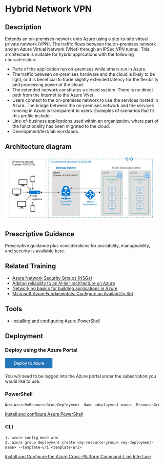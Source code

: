 
# Hybrid Network VPN

## Description
Extends an on-premises network onto Azure using a site-to-site virtual private network (VPN). The traffic flows between the on-premises network and an Azure Virtual Network (VNet) through an IPSec VPN tunnel. This architecture is suitable for hybrid applications with the following characteristics:
* Parts of the application run on-premises while others run in Azure.
* The traffic between on-premises hardware and the cloud is likely to be light, or it is beneficial to trade slightly extended latency for the flexibility and processing power of the cloud.
* The extended network constitutes a closed system. There is no direct path from the Internet to the Azure VNet.
* Users connect to the on-premises network to use the services hosted in Azure. The bridge between the on-premises network and the services running in Azure is transparent to users.
Examples of scenarios that fit this profile include:
* Line-of-business applications used within an organization, where part of the functionality has been migrated to the cloud.
* Development/test/lab workloads.

## Architecture diagram
![diagram](../images/hybridNetwork.png)

## Prescriptive Guidance
Prescriptive  guidance plus considerations for availability, manageability, and security is available [here](https://azure.microsoft.com/en-us/documentation/articles/guidance-hybrid-network-vpn/).

## Related Training
* [Azure Network Security Groups (NSGs)](https://azure.microsoft.com/en-us/documentation/articles/virtual-networks-nsg/)
* [Adding reliability to an N-tier architecture on Azure](https://azure.microsoft.com/en-us/documentation/articles/guidance-compute-n-tier-vm/)
* [Networking basics for building applications in Azure](https://azure.microsoft.com/en-us/documentation/videos/azurecon-2015-networking-basics-for-building-applications-in-azure/)
* [Microsoft Azure Fundamentals: Configure an Availability Set](https://azure.microsoft.com/en-us/documentation/articles/virtual-machines-windows-create-availability-set/)

## Tools
* [Installing and configuring Azure PowerShell](https://azure.microsoft.com/en-us/documentation/articles/powershell-install-configure/)

## Deployment

### Deploy using the Azure Portal
[![Deploy to Azure](../images/azurebtn.png)](https://valoremconsulting.github.io/AzureCLI/redirect.html)

You will need to be logged into the Azure portal under the subscription you would like to use.

### PowerShell
```PowerShell
New-AzureRmResourceGroupDeployment -Name <deployment-name> -ResourceGroupName <resource-group-name> -TemplateUri <template-uri>
```
[Install and configure Azure PowerShell](https://azure.microsoft.com/en-us/documentation/articles/powershell-install-configure/)

### CLI
```
1. azure config mode arm
2. azure group deployment create <my-resource-group> <my-deployment-name> --template-uri <template-uri>
```
[Install and Configure the Azure Cross-Platform Command-Line Interface](https://azure.microsoft.com/en-us/documentation/articles/xplat-cli-install/)
